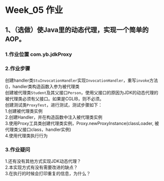 # Week_05 作业
## 1、（选做）使Java里的动态代理，实现一个简单的AOP。
### 1.作业位置 com.yb.jdkProxy
### 2.作业步骤
创建handler类`StuInvocationHandler`实现`InvocationHandler`，重写`invoke`方法()，handler类构造函数入参为被代理类<br>
创建被代理类`Student`及其父接口`Person`，使用父接口的原因为JDK的动态代理的被代理类必须有父接口。如果是CGLIB，则不必须。<br>
创建测试类`ProxyTest`，进行测试，测试步骤如下：<br>
1.创建被代理类实例<br>
2.创建Handler，并在构造函数中注入被代理类实例<br>
3.使用Proxy工具类创建代理类实例，Proxy.newProxyInstance(classLoader, 被代理类父接口class，handler实例)<br>
4.使用代理类执行行为<br>
### 3.作业疑问
1.还有没有其他方式实现JDK动态代理？<br>
2.本实现方式有没有需要改进的缺点？<br>
3.在执行的时候会打印重复的信息，为什么？<br>
